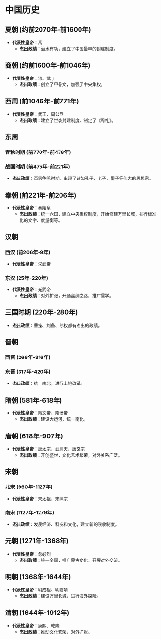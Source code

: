# 中国历史

## 夏朝 (约前2070年-前1600年)
- **代表性皇帝**：禹
  - **杰出政绩**：治水有功，建立了中国最早的封建制度。

## 商朝 (约前1600年-前1046年)
- **代表性皇帝**：汤、武丁
  - **杰出政绩**：创立了甲骨文，加强了中央集权。

## 西周 (前1046年-前771年)
- **代表性皇帝**：武王、周公旦
  - **杰出政绩**：建立了世袭封建制度，制定了《周礼》。

## 东周
### 春秋时期 (前770年-前476年)
### 战国时期 (前475年-前221年)
  - **杰出政绩**：百家争鸣时期，出现了诸如孔子、老子、墨子等伟大的思想家。

## 秦朝 (前221年-前206年)
- **代表性皇帝**：秦始皇
  - **杰出政绩**：统一六国，建立中央集权制度，开始修建万里长城，推行标准化的文字、度量衡等。

## 汉朝
### 西汉 (前206年-9年)
- **代表性皇帝**：汉武帝
### 东汉 (25年-220年)
- **代表性皇帝**：光武帝
  - **杰出政绩**：对外扩张，开通丝绸之路，推广儒学。

## 三国时期 (220年-280年)
  - **杰出政绩**：曹操、刘备、孙权都有杰出的政绩。

## 晋朝
### 西晋 (266年-316年)
### 东晋 (317年-420年)
  - **杰出政绩**：统一南北，进行土地改革。

## 隋朝 (581年-618年)
- **代表性皇帝**：隋文帝、隋炀帝
  - **杰出政绩**：建设大运河，统一南北。

## 唐朝 (618年-907年)
- **代表性皇帝**：唐太宗、武则天、唐玄宗
  - **杰出政绩**：开创盛世，文化艺术繁荣，对外关系广泛。

## 宋朝
### 北宋 (960年-1127年)
- **代表性皇帝**：宋太祖、宋神宗
### 南宋 (1127年-1279年)
  - **杰出政绩**：发展经济、科技和文化，建立新的税收制度。

## 元朝 (1271年-1368年)
- **代表性皇帝**：忽必烈
  - **杰出政绩**：统一全国，推广蒙古文化，开展对外交流。

## 明朝 (1368年-1644年)
- **代表性皇帝**：明成祖、明嘉靖
  - **杰出政绩**：建设万里长城，进行海外探险。

## 清朝 (1644年-1912年)
- **代表性皇帝**：康熙、乾隆
  - **杰出政绩**：推动文化繁荣，对外扩张。
